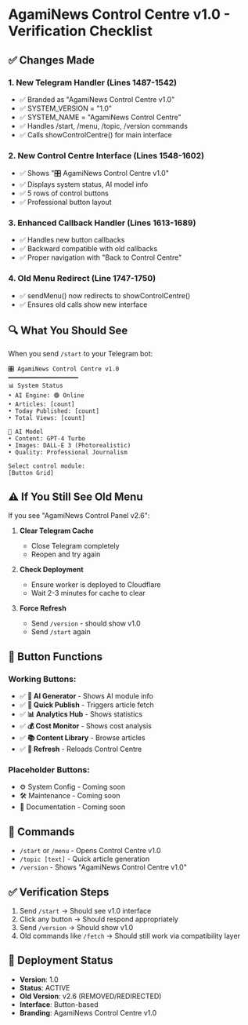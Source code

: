 # AgamiNews Control Centre v1.0 - Verification Checklist

## ✅ Changes Made

### 1. **New Telegram Handler** (Lines 1487-1542)
- ✅ Branded as "AgamiNews Control Centre v1.0"
- ✅ SYSTEM_VERSION = "1.0"
- ✅ SYSTEM_NAME = "AgamiNews Control Centre"
- ✅ Handles /start, /menu, /topic, /version commands
- ✅ Calls showControlCentre() for main interface

### 2. **New Control Centre Interface** (Lines 1548-1602)
- ✅ Shows "🎛️ AgamiNews Control Centre v1.0"
- ✅ Displays system status, AI model info
- ✅ 5 rows of control buttons
- ✅ Professional button layout

### 3. **Enhanced Callback Handler** (Lines 1613-1689)
- ✅ Handles new button callbacks
- ✅ Backward compatible with old callbacks
- ✅ Proper navigation with "Back to Control Centre"

### 4. **Old Menu Redirect** (Line 1747-1750)
- ✅ sendMenu() now redirects to showControlCentre()
- ✅ Ensures old calls show new interface

## 🔍 What You Should See

When you send `/start` to your Telegram bot:

```
🎛️ AgamiNews Control Centre v1.0
━━━━━━━━━━━━━━━━━━━━
📊 System Status
• AI Engine: 🟢 Online
• Articles: [count]
• Today Published: [count]
• Total Views: [count]

🤖 AI Model
• Content: GPT-4 Turbo
• Images: DALL-E 3 (Photorealistic)
• Quality: Professional Journalism

Select control module:
[Button Grid]
```

## ⚠️ If You Still See Old Menu

If you see "AgamiNews Control Panel v2.6":

1. **Clear Telegram Cache**
   - Close Telegram completely
   - Reopen and try again

2. **Check Deployment**
   - Ensure worker is deployed to Cloudflare
   - Wait 2-3 minutes for cache to clear

3. **Force Refresh**
   - Send `/version` - should show v1.0
   - Send `/start` again

## 🎯 Button Functions

### Working Buttons:
- ✅ **🤖 AI Generator** - Shows AI module info
- ✅ **📰 Quick Publish** - Triggers article fetch
- ✅ **📊 Analytics Hub** - Shows statistics
- ✅ **💰 Cost Monitor** - Shows cost analysis
- ✅ **📚 Content Library** - Browse articles
- ✅ **🔄 Refresh** - Reloads Control Centre

### Placeholder Buttons:
- ⚙️ System Config - Coming soon
- 🛠️ Maintenance - Coming soon
- 📖 Documentation - Coming soon

## 📝 Commands

- `/start` or `/menu` - Opens Control Centre v1.0
- `/topic [text]` - Quick article generation
- `/version` - Shows "AgamiNews Control Centre v1.0"

## ✅ Verification Steps

1. Send `/start` → Should see v1.0 interface
2. Click any button → Should respond appropriately
3. Send `/version` → Should show v1.0
4. Old commands like `/fetch` → Should still work via compatibility layer

## 🚀 Deployment Status

- **Version**: 1.0
- **Status**: ACTIVE
- **Old Version**: v2.6 (REMOVED/REDIRECTED)
- **Interface**: Button-based
- **Branding**: AgamiNews Control Centre v1.0